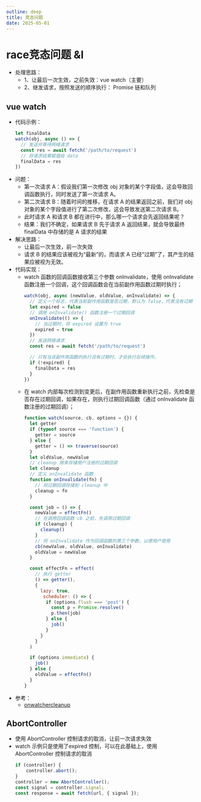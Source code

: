 ```yaml
---
outline: deep
title: 竞态问题
date: 2025-05-01
---
```

# race竞态问题 &I
- 处理思路：
  - 1、让最后一次生效，之前失效：vue watch（主要）
  - 2、继发请求，按照发送的顺序执行： Promise 链和队列
## vue watch
- 代码示例：
  ```js
  let finalData
  watch(obj, async () => {
    // 发送并等待网络请求
    const res = await fetch('/path/to/request')
    // 将请求结果赋值给 data
    finalData = res
  })
  ```
- 问题：
  - 第一次请求 A：假设我们第一次修改 obj 对象的某个字段值，这会导致回调函数执行，同时发送了第一次请求 A。
  - 第二次请求 B：随着时间的推移，在请求 A 的结果返回之前，我们对 obj 对象的某个字段值进行了第二次修改，这会导致发送第二次请求 B。
  - 此时请求 A 和请求 B 都在进行中，那么哪一个请求会先返回结果呢？
  - 结果：我们不确定，如果请求 B 先于请求 A 返回结果，就会导致最终 finalData 中存储的是 A 请求的结果
- 解决思路：
  - 让最后一次生效，前一次失效
  - 请求 B 的结果应该被视为“最新”的，而请求 A 已经“过期”了，其产生的结果应被视为无效。
- 代码实现：
  - watch 函数的回调函数接收第三个参数 onInvalidate，使用 onInvalidate 函数注册一个回调，这个回调函数会在当前副作用函数过期时执行；
    ```js
    watch(obj, async (newValue, oldValue, onInvalidate) => {
      // 定义一个标志，代表当前副作用函数是否过期，默认为 false，代表没有过期
      let expired = false
      // 调用 onInvalidate() 函数注册一个过期回调
      onInvalidate(() => {
        // 当过期时，将 expired 设置为 true
        expired = true
      })
      // 发送网络请求
      const res = await fetch('/path/to/request')

      // 只有当该副作用函数的执行没有过期时，才会执行后续操作。
      if (!expired) {
        finalData = res
      }
    })
    ```
  - 在 watch 内部每次检测到变更后，在副作用函数重新执行之前，先检查是否存在过期回调，如果存在，则执行过期回调函数（通过 onInvalidate 函数注册的过期回调）；
    ```js
    function watch(source, cb, options = {}) {
      let getter
      if (typeof source === 'function') {
        getter = source
      } else {
        getter = () => traverse(source)
      }
      let oldValue, newValue
      // cleanup 用来存储用户注册的过期回调
      let cleanup
      // 定义 onInvalidate 函数
      function onInvalidate(fn) {
        // 将过期回调存储到 cleanup 中
        cleanup = fn
      }

      const job = () => {
        newValue = effectFn()
        // 在调用回调函数 cb 之前，先调用过期回调
        if (cleanup) {
          cleanup()
        }
        // 将 onInvalidate 作为回调函数的第三个参数，以便用户使用
        cb(newValue, oldValue, onInvalidate)
        oldValue = newValue
      }

      const effectFn = effect(
        // 执行 getter
        () => getter(),
        {
          lazy: true,
           scheduler: () => {
            if (options.flush === 'post') {
              const p = Promise.resolve()
              p.then(job)
            } else {
              job()
            }
          }
        }
      )

      if (options.immediate) {
        job()
      } else {
        oldValue = effectFn()
      }
    }
    ```
- 参考：
  - [onwatchercleanup](https://cn.vuejs.org/api/reactivity-core.html#onwatchercleanup)
## AbortController
- 使用 AbortController 控制请求的取消，让前一次请求失效
- watch 示例只是使用了expired 控制，可以在此基础上，使用 AbortController 控制请求的取消
  ```js
  if (controller) {
      controller.abort();
  }
  controller = new AbortController();
  const signal = controller.signal;
  const response = await fetch(url, { signal });
  ```

